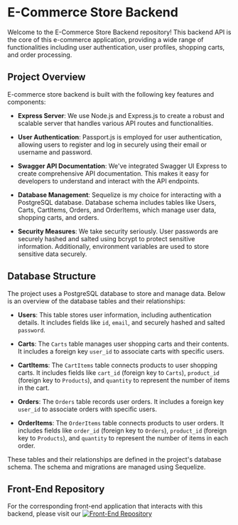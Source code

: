 # E-Commerce Store Backend

Welcome to the E-Commerce Store Backend repository! This backend API is the core of this e-commerce application, providing a wide range of functionalities including user authentication, user profiles, shopping carts, and order processing.

## Project Overview

E-commerce store backend is built with the following key features and components:

- **Express Server**: We use Node.js and Express.js to create a robust and scalable server that handles various API routes and functionalities.

- **User Authentication**: Passport.js is employed for user authentication, allowing users to register and log in securely using their email or username and password.

- **Swagger API Documentation**: We've integrated Swagger UI Express to create comprehensive API documentation. This makes it easy for developers to understand and interact with the API endpoints.

- **Database Management**: Sequelize is my choice for interacting with a PostgreSQL database. Database schema includes tables like Users, Carts, CartItems, Orders, and OrderItems, which manage user data, shopping carts, and orders.

- **Security Measures**: We take security seriously. User passwords are securely hashed and salted using bcrypt to protect sensitive information. Additionally, environment variables are used to store sensitive data securely.

## Database Structure

The project uses a PostgreSQL database to store and manage data. Below is an overview of the database tables and their relationships:

- **Users**: This table stores user information, including authentication details. It includes fields like `id`, `email`, and securely hashed and salted `password`.

- **Carts**: The `Carts` table manages user shopping carts and their contents. It includes a foreign key `user_id` to associate carts with specific users.

- **CartItems**: The `CartItems` table connects products to user shopping carts. It includes fields like `cart_id` (foreign key to `Carts`), `product_id` (foreign key to `Products`), and `quantity` to represent the number of items in the cart.

- **Orders**: The `Orders` table records user orders. It includes a foreign key `user_id` to associate orders with specific users.

- **OrderItems**: The `OrderItems` table connects products to user orders. It includes fields like `order_id` (foreign key to `Orders`), `product_id` (foreign key to `Products`), and `quantity` to represent the number of items in each order.

These tables and their relationships are defined in the project's database schema. The schema and migrations are managed using Sequelize.



## Front-End Repository

For the corresponding front-end application that interacts with this backend, please visit our [![Front-End Repository](https://img.shields.io/badge/Front--End-Repository-blue)](https://github.com/Alerdo/e-store-front-end)


